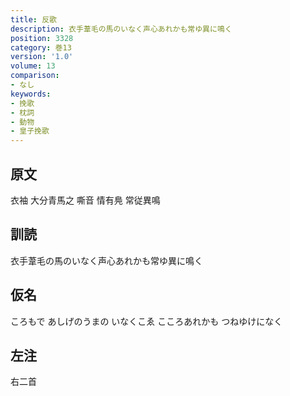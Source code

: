```yaml
---
title: 反歌
description: 衣手葦毛の馬のいなく声心あれかも常ゆ異に鳴く
position: 3328
category: 巻13
version: '1.0'
volume: 13
comparison:
- なし
keywords:
- 挽歌
- 枕詞
- 動物
- 皇子挽歌
---
```


## 原文

衣袖 大分青馬之 嘶音 情有鳧 常従異鳴

## 訓読

衣手葦毛の馬のいなく声心あれかも常ゆ異に鳴く

## 仮名

ころもで あしげのうまの いなくこゑ こころあれかも つねゆけになく

## 左注

右二首
